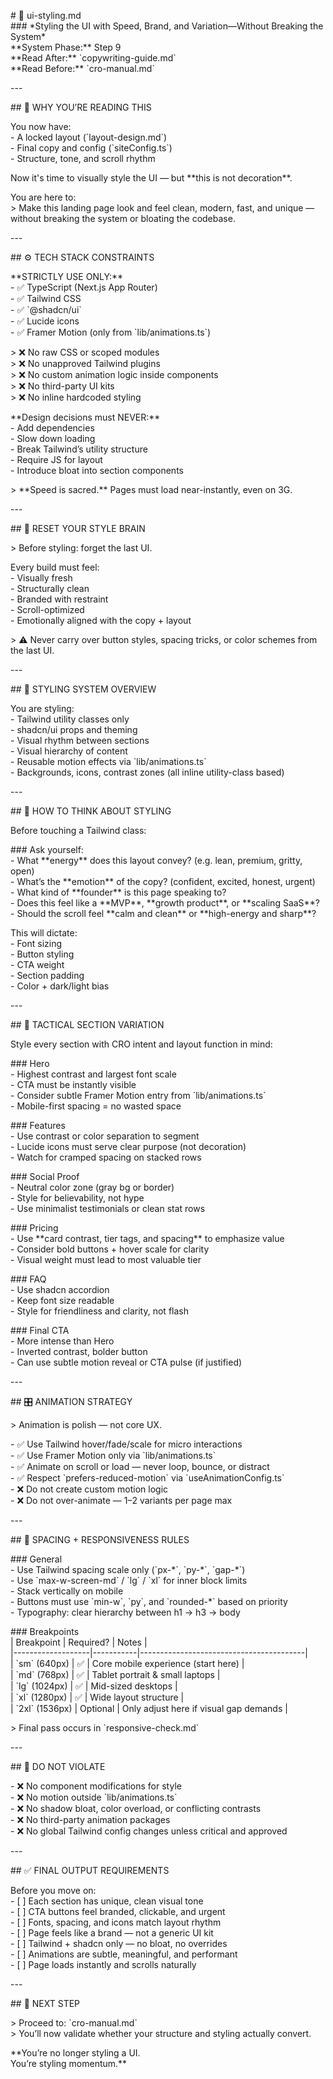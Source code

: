 \# 🎨 ui-styling.md  
\#\#\# \*Styling the UI with Speed, Brand, and Variation—Without Breaking the System\*  
\*\*System Phase:\*\* Step 9  
\*\*Read After:\*\* \`copywriting-guide.md\`  
\*\*Read Before:\*\* \`cro-manual.md\`

\---

\#\# 🧠 WHY YOU’RE READING THIS

You now have:  
\- A locked layout (\`layout-design.md\`)  
\- Final copy and config (\`siteConfig.ts\`)  
\- Structure, tone, and scroll rhythm

Now it's time to visually style the UI — but \*\*this is not decoration\*\*.

You are here to:  
\> Make this landing page look and feel clean, modern, fast, and unique — without breaking the system or bloating the codebase.

\---

\#\# ⚙️ TECH STACK CONSTRAINTS

\*\*STRICTLY USE ONLY:\*\*  
\- ✅ TypeScript (Next.js App Router)  
\- ✅ Tailwind CSS  
\- ✅ \`@shadcn/ui\`  
\- ✅ Lucide icons  
\- ✅ Framer Motion (only from \`lib/animations.ts\`)

\> ❌ No raw CSS or scoped modules  
\> ❌ No unapproved Tailwind plugins  
\> ❌ No custom animation logic inside components  
\> ❌ No third-party UI kits  
\> ❌ No inline hardcoded styling

\*\*Design decisions must NEVER:\*\*  
\- Add dependencies  
\- Slow down loading  
\- Break Tailwind’s utility structure  
\- Require JS for layout  
\- Introduce bloat into section components

\> \*\*Speed is sacred.\*\* Pages must load near-instantly, even on 3G.

\---

\#\# 🔁 RESET YOUR STYLE BRAIN

\> Before styling: forget the last UI.

Every build must feel:  
\- Visually fresh  
\- Structurally clean  
\- Branded with restraint  
\- Scroll-optimized  
\- Emotionally aligned with the copy \+ layout

\> ⚠️ Never carry over button styles, spacing tricks, or color schemes from the last UI.

\---

\#\# 🧩 STYLING SYSTEM OVERVIEW

You are styling:  
\- Tailwind utility classes only  
\- shadcn/ui props and theming  
\- Visual rhythm between sections  
\- Visual hierarchy of content  
\- Reusable motion effects via \`lib/animations.ts\`  
\- Backgrounds, icons, contrast zones (all inline utility-class based)

\---

\#\# 🧠 HOW TO THINK ABOUT STYLING

Before touching a Tailwind class:

\#\#\# Ask yourself:  
\- What \*\*energy\*\* does this layout convey? (e.g. lean, premium, gritty, open)  
\- What’s the \*\*emotion\*\* of the copy? (confident, excited, honest, urgent)  
\- What kind of \*\*founder\*\* is this page speaking to?  
\- Does this feel like a \*\*MVP\*\*, \*\*growth product\*\*, or \*\*scaling SaaS\*\*?  
\- Should the scroll feel \*\*calm and clean\*\* or \*\*high-energy and sharp\*\*?

This will dictate:  
\- Font sizing  
\- Button styling  
\- CTA weight  
\- Section padding  
\- Color \+ dark/light bias

\---

\#\# 🎨 TACTICAL SECTION VARIATION

Style every section with CRO intent and layout function in mind:

\#\#\# Hero  
\- Highest contrast and largest font scale  
\- CTA must be instantly visible  
\- Consider subtle Framer Motion entry from \`lib/animations.ts\`  
\- Mobile-first spacing \= no wasted space

\#\#\# Features  
\- Use contrast or color separation to segment  
\- Lucide icons must serve clear purpose (not decoration)  
\- Watch for cramped spacing on stacked rows

\#\#\# Social Proof  
\- Neutral color zone (gray bg or border)  
\- Style for believability, not hype  
\- Use minimalist testimonials or clean stat rows

\#\#\# Pricing  
\- Use \*\*card contrast, tier tags, and spacing\*\* to emphasize value  
\- Consider bold buttons \+ hover scale for clarity  
\- Visual weight must lead to most valuable tier

\#\#\# FAQ  
\- Use shadcn accordion  
\- Keep font size readable  
\- Style for friendliness and clarity, not flash

\#\#\# Final CTA  
\- More intense than Hero  
\- Inverted contrast, bolder button  
\- Can use subtle motion reveal or CTA pulse (if justified)

\---

\#\# 🎛 ANIMATION STRATEGY

\> Animation is polish — not core UX.

\- ✅ Use Tailwind hover/fade/scale for micro interactions  
\- ✅ Use Framer Motion only via \`lib/animations.ts\`  
\- ✅ Animate on scroll or load — never loop, bounce, or distract  
\- ✅ Respect \`prefers-reduced-motion\` via \`useAnimationConfig.ts\`  
\- ❌ Do not create custom motion logic  
\- ❌ Do not over-animate — 1–2 variants per page max

\---

\#\# 📏 SPACING \+ RESPONSIVENESS RULES

\#\#\# General  
\- Use Tailwind spacing scale only (\`px-\*\`, \`py-\*\`, \`gap-\*\`)  
\- Use \`max-w-screen-md\` / \`lg\` / \`xl\` for inner block limits  
\- Stack vertically on mobile  
\- Buttons must use \`min-w\`, \`py\`, and \`rounded-\*\` based on priority  
\- Typography: clear hierarchy between h1 → h3 → body

\#\#\# Breakpoints  
| Breakpoint | Required? | Notes |  
|-------------------|-----------|-----------------------------------------|  
| \`sm\` (640px) | ✅ | Core mobile experience (start here) |  
| \`md\` (768px) | ✅ | Tablet portrait & small laptops |  
| \`lg\` (1024px) | ✅ | Mid-sized desktops |  
| \`xl\` (1280px) | ✅ | Wide layout structure |  
| \`2xl\` (1536px) | Optional | Only adjust here if visual gap demands |

\> Final pass occurs in \`responsive-check.md\`

\---

\#\# 🚫 DO NOT VIOLATE

\- ❌ No component modifications for style  
\- ❌ No motion outside \`lib/animations.ts\`  
\- ❌ No shadow bloat, color overload, or conflicting contrasts  
\- ❌ No third-party animation packages  
\- ❌ No global Tailwind config changes unless critical and approved

\---

\#\# ✅ FINAL OUTPUT REQUIREMENTS

Before you move on:  
\- \[ \] Each section has unique, clean visual tone  
\- \[ \] CTA buttons feel branded, clickable, and urgent  
\- \[ \] Fonts, spacing, and icons match layout rhythm  
\- \[ \] Page feels like a brand — not a generic UI kit  
\- \[ \] Tailwind \+ shadcn only — no bloat, no overrides  
\- \[ \] Animations are subtle, meaningful, and performant  
\- \[ \] Page loads instantly and scrolls naturally

\---

\#\# 🔁 NEXT STEP

\> Proceed to: \`cro-manual.md\`  
\> You’ll now validate whether your structure and styling actually convert.

\*\*You’re no longer styling a UI.  
You’re styling momentum.\*\*
